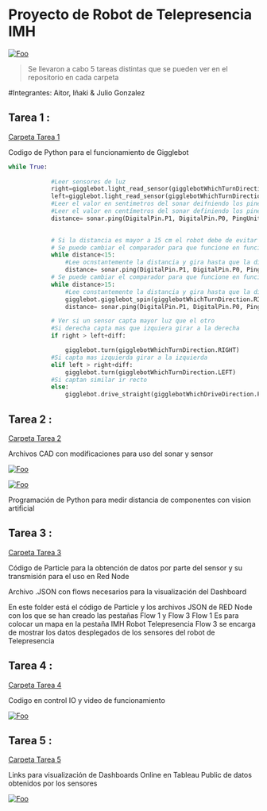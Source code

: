 


# Proyecto de Robot de Telepresencia IMH

<a href="https://www.imh.eus/eu" rel="some text">![Foo](https://media-exp1.licdn.com/dms/image/C4D0BAQFpuzjCUj95cg/company-logo_200_200/0/1579542289894?e=2159024400&v=beta&t=MqzIGMRqGZ4diQz7Y4T1qaaIh0YsdYIQdwPKU6zvWMQ)</a>


>Se llevaron a cabo 5 tareas distintas que se pueden ver en el repositorio en cada carpeta


#Integrantes: Aitor, Iñaki & Julio Gonzalez

## Tarea 1 :
[Carpeta Tarea 1](https://github.com/Octajul/IMH-Robot-Telepresencia---Grupo-5/tree/master/Tarea%201)

Codigo de Python para el funcionamiento de Gigglebot

```python
while True:
           
            #Leer sensores de luz 
            right=gigglebot.light_read_sensor(gigglebotWhichTurnDirection.RIGHT)
            left=gigglebot.light_read_sensor(gigglebotWhichTurnDirection.LEFT)
            #Leer el valor en sentimetros del sonar deifniendo los pines en que esta conectado el sonar.ping(DigitalPin.P0, DigitalPin.P0, PingUnit.MICRO_SECONDS)
            #Leer el valor en centímetros del sonar definiendo los pines en que esta conectado el sonar
            distance= sonar.ping(DigitalPin.P1, DigitalPin.P0, PingUnit.CENTIMETERS)

            
            # Si la distancia es mayor a 15 cm el robot debe de evitar caerse 
            # Se puede cambiar el comparador para que funcione en funcion de si tiene obstaculos adelante
            while distance<15:
                #Lee ocnstantemente la distancia y gira hasta que la distancia sea menor significando que no esta al borde de la mesa
                distance= sonar.ping(DigitalPin.P1, DigitalPin.P0, PingUnit.CENTIMETERS)
            # Se puede cambiar el comparador para que funcione en función de si tiene obstáculos delante
            while distance>15:
                #Lee constantemente la distancia y gira hasta que la distancia sea menor significando que no esta al borde de la mesa
                gigglebot.gigglebot_spin(gigglebotWhichTurnDirection.RIGHT)
                distance= sonar.ping(DigitalPin.P1, DigitalPin.P0, PingUnit.CENTIMETERS)

            # Ver si un sensor capta mayor luz que el otro 
            #Si derecha capta mas que izquiera girar a la derecha
            if right > left+diff:

                gigglebot.turn(gigglebotWhichTurnDirection.RIGHT)
            #Si capta mas izquierda girar a la izquierda
            elif left > right+diff:
                gigglebot.turn(gigglebotWhichTurnDirection.LEFT)
            #Si captan similar ir recto
            else:
                gigglebot.drive_straight(gigglebotWhichDriveDirection.FORWARD)
```
 
## Tarea 2 : 
[Carpeta Tarea 2](https://github.com/Octajul/IMH-Robot-Telepresencia---Grupo-5/tree/master/Tarea%202)

Archivos CAD con modificaciones para uso del sonar y sensor

<a href="https://www.imh.eus/eu" rel="some text">![Foo](https://i.imgur.com/CWoaKO0.jpg)</a>


<a href="https://www.imh.eus/eu" rel="some text">![Foo](https://i.imgur.com/cs0sJwt.jpg)</a>


Programación de Python para medir distancia de componentes con vision artificial

## Tarea 3 : 
[Carpeta Tarea 3](https://github.com/Octajul/IMH-Robot-Telepresencia---Grupo-5/tree/master/Tarea%203)

Código de Particle para la obtención de datos por parte del sensor y su transmisión para el uso en Red Node

Archivo .JSON con flows necesarios para la visualización del Dashboard

En este folder está el código de Particle y los archivos JSON de RED Node con los que se han creado las pestañas Flow 1 y Flow 3
Flow 1 Es para colocar un mapa en la pestaña IMH Robot Telepresencia
Flow 3 se encarga de mostrar los datos desplegados de los sensores del robot de Telepresencia


## Tarea 4 : 
[Carpeta Tarea 4](https://github.com/Octajul/IMH-Robot-Telepresencia---Grupo-5/tree/master/Tarea%204)

Codigo en control IO y video de funcionamiento 

<a href="https://www.loom.com/share/601ccd1b21f14bd4999cd6b41fa7456d
" rel="some text">![Foo](https://i.imgur.com/sVijgPE.jpg)</a>

## Tarea 5 :
[Carpeta Tarea 5](https://github.com/Octajul/IMH-Robot-Telepresencia---Grupo-5/tree/master/Tarea%205)

Links para visualización de Dashboards Online en Tableau Public de datos obtenidos por los sensores 


<a href="https://public.tableau.com/profile/i.aki.rubio#!/vizhome/Tarea662/Dashboard1?publish=yes" rel="some text">![Foo](https://i.imgur.com/K68wlI8.jpg)</a>


